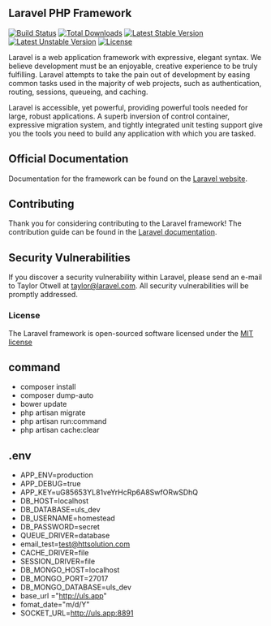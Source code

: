 ## Laravel PHP Framework

[![Build Status](https://travis-ci.org/laravel/framework.svg)](https://travis-ci.org/laravel/framework)
[![Total Downloads](https://poser.pugx.org/laravel/framework/d/total.svg)](https://packagist.org/packages/laravel/framework)
[![Latest Stable Version](https://poser.pugx.org/laravel/framework/v/stable.svg)](https://packagist.org/packages/laravel/framework)
[![Latest Unstable Version](https://poser.pugx.org/laravel/framework/v/unstable.svg)](https://packagist.org/packages/laravel/framework)
[![License](https://poser.pugx.org/laravel/framework/license.svg)](https://packagist.org/packages/laravel/framework)

Laravel is a web application framework with expressive, elegant syntax. We believe development must be an enjoyable, creative experience to be truly fulfilling. Laravel attempts to take the pain out of development by easing common tasks used in the majority of web projects, such as authentication, routing, sessions, queueing, and caching.

Laravel is accessible, yet powerful, providing powerful tools needed for large, robust applications. A superb inversion of control container, expressive migration system, and tightly integrated unit testing support give you the tools you need to build any application with which you are tasked.

## Official Documentation

Documentation for the framework can be found on the [Laravel website](http://laravel.com/docs).

## Contributing

Thank you for considering contributing to the Laravel framework! The contribution guide can be found in the [Laravel documentation](http://laravel.com/docs/contributions).

## Security Vulnerabilities

If you discover a security vulnerability within Laravel, please send an e-mail to Taylor Otwell at taylor@laravel.com. All security vulnerabilities will be promptly addressed.

### License

The Laravel framework is open-sourced software licensed under the [MIT license](http://opensource.org/licenses/MIT)

## command
- composer install
- composer dump-auto
- bower update
- php artisan migrate
- php artisan run:command
- php artisan cache:clear

## .env
- APP_ENV=production
- APP_DEBUG=true
- APP_KEY=uG85653YL81veYrHcRp6A8SwfORwSDhQ
- DB_HOST=localhost
- DB_DATABASE=uls_dev
- DB_USERNAME=homestead
- DB_PASSWORD=secret
- QUEUE_DRIVER=database
- email_test=test@httsolution.com
- CACHE_DRIVER=file
- SESSION_DRIVER=file
- DB_MONGO_HOST=localhost
- DB_MONGO_PORT=27017
- DB_MONGO_DATABASE=uls_dev
- base_url ="http://uls.app"
- fomat_date="m/d/Y"
- SOCKET_URL=http://uls.app:8891
